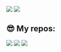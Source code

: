 ![](https://github-readme-stats.vercel.app/api?username=peach-lasagna&count_private=true&show_icons=true&theme=vue )
![](https://github-readme-stats.vercel.app/api/top-langs/?username=peach-lasagna&theme=vue )
## 😎 My repos:

![](https://github-readme-stats.vercel.app/api/pin/?username=peach-lasagna&theme=vue&repo=Idea-Manager )
![](https://github-readme-stats.vercel.app/api/pin/?username=peach-lasagna&theme=vue&repo=pypoetry-vscode )
![](https://github-readme-stats.vercel.app/api/pin/?username=peach-lasagna&theme=vue&repo=vkwave )
